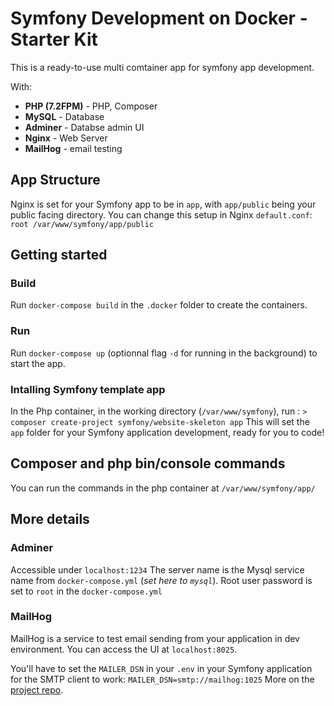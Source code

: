 # Symfony Development on Docker - Starter Kit

This is a ready-to-use multi comtainer app for symfony app development.

With:

- **PHP (7.2FPM)** - PHP, Composer
- **MySQL** - Database
- **Adminer** - Databse admin UI
- **Nginx** - Web Server
- **MailHog** - email testing

## App Structure

Nginx is set for your Symfony app to be in `app`, with `app/public` being your public facing directory.
You can change this setup in Nginx `default.conf`:
`root /var/www/symfony/app/public`

## Getting started

### Build

Run `docker-compose build` in the `.docker` folder to create the containers.

### Run

Run `docker-compose up` (optionnal flag `-d` for running in the background) to start the app.

### Intalling Symfony template app

In the Php container, in the working directory (`/var/www/symfony`), run :
`> composer create-project symfony/website-skeleton app`
This will set the `app` folder for your Symfony application development, ready for you to code!

## Composer and php bin/console commands

You can run the commands in the php container at `/var/www/symfony/app/`

## More details

### Adminer

Accessible under `localhost:1234`
The server name is the Mysql service name from `docker-compose.yml` (_set here to `mysql`_).
Root user password is set to `root` in the `docker-compose.yml`

### MailHog

MailHog is a service to test email sending from your application in dev environment.
You can access the UI at `localhost:8025`.

You'll have to set the `MAILER_DSN` in your `.env` in your Symfony application for the SMTP client to work:
`MAILER_DSN=smtp://mailhog:1025`
More on the [project repo](https://github.com/mailhog/MailHog).
